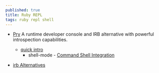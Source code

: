 ```yaml
---
published: true
title: Ruby REPL
tags: ruby repl shell
---
```

- [Pry](https://github.com/pry/pry) A runtime developer console and IRB alternative with powerful introspection capabilities. 
	- [quick intro](https://www.rubydoc.info/gems/pry)
    	- shell-mode - [Command Shell Integration](https://github.com/pry/pry#command-shell-integration)
        
    
- [irb Alternatives](https://www.ruby-toolbox.com/categories/irb_Alternatives)